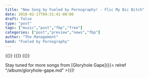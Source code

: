 ```yaml
---
title: "New Song by Fueled by Pornography! - Flic My Bic Bitch"
date: 2018-02-17T04:31:41-08:00
draft: false
type: "post"
tags: ["music","post","fbp","free"]
categories: ["post","preview","news","fbp"]
author: "The Management"
band: "Fueled by Pornography"
---
```

    
{{<audioplyr id="fmbbp" playlist="false">}}
    {{<song
        title="Flic my Bic Bitch"
        author="Fueled by Pornography"
        img="/images/p1.jpg"
        srcmp3="/downloads/fueled-by-pornography/flic-my-bic-bitch.mp3"
        srcogg="/downloads/fueled-by-pornography/flic-my-bic-bitch.ogg"
        >}}
{{</audioplyr>}}
    
Stay tuned for more songs from [Gloryhole Gape]({{< relref "/album/gloryhole-gape.md" >}})!